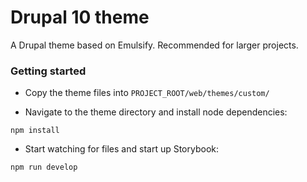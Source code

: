 # Drupal 10 theme

A Drupal theme based on Emulsify. Recommended for larger projects.

### Getting started

- Copy the theme files into `PROJECT_ROOT/web/themes/custom/`

- Navigate to the theme directory and install node dependencies:
```
npm install
```

- Start watching for files and start up Storybook:

```
npm run develop
```

